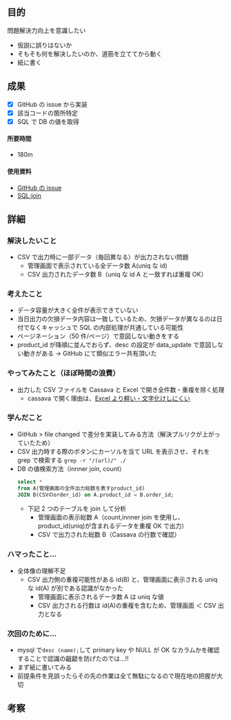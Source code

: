 ## 目的

<!-- 目的(〜を知りたい/〜を実装したい) -->

問題解決力向上を意識したい

- 仮説に誤りはないか
- そもそも何を解決したいのか、道筋を立ててから動く
- 紙に書く

## 成果

<!-- 成果(できたこと/できなかったこと) -->

- [x] GitHub の issue から実装
- [x] 該当コードの箇所特定
- [x] SQL で DB の値を取得

#### 所要時間

- 180m

#### 使用資料

<!-- 使用資料(教材/書籍/ワークシート/Youtube) -->

- [GitHub の issue](https://github.com/EC-CUBE/ec-cube/issues/5202)
- [SQL:join](https://zenn.dev/suzuki_hoge/articles/2022-12-table-join-1f145b243166f9)

## 詳細

<!-- 詳細(キーワード/プロセス//具体例を挙げる/今回の課題解決を今後に繋げられる形で記録) -->

### 解決したいこと

- CSV で出力時に一部データ（毎回異なる）が出力されない問題
  - 管理画面で表示されている全データ数 A(uniq な id)
  - CSV 出力されたデータ数 B（uniq な id A と一致すれば重複 OK）

### 考えたこと

- データ容量が大きく全件が表示できていない
- 当日出力の欠損データ内容は一致しているため、欠損データが異なるのは日付でなくキャッシュで SQL の内部処理が共通している可能性
- ページネーション（50 件/ページ）で意図しない動きをする
- product_id が降順に並んでおらず、desc の設定が data_update で意図しない動きがある → GitHub にて類似エラー共有頂いた

### やってみたこと（ほぼ時間の浪費）

- 出力した CSV ファイルを Cassava と Excel で開き全件数・重複を除く処理
  - cassava で開く理由は、[Excel より軽い・文字化けしにくい](https://scrapbox.io/2025-yuka3028/cassava%E3%81%AF%E4%BD%95%E3%81%8C%E4%BE%BF%E5%88%A9%EF%BC%9F)

### 学んだこと

- GitHub > file changed で差分を実装してみる方法（解決プルリクが上がっていたため）
- CSV 出力時する際のボタンにカーソルを当て URL を表示させ、それを grep で検索する
  `grep -r "/(url)/" ./`
- DB の値検索方法（innner join, count）
  ```sql
  select *
  from A(管理画面の全件出力総数を表すproduct_id)
  JOIN B(CSVのorder_id) on A.product_id = B.order_id;
  ```
  - 下記 2 つのテーブルを join して分析
    - 管理画面の表示総数 A（count,innner join を使用し、product_id(uniq)が含まれるデータを重複 OK で出力）
    - CSV で出力された総数 B（Cassava の行数で確認）

### ハマったこと...

- 全体像の理解不足
  - CSV 出力側の重複可能性がある id(B) と、管理画面に表示される uniq な id(A) が別である認識がなかった
    - 管理画面に表示されるデータ数 A は uniq な値
    - CSV 出力される行数は id(A)の重複を含むため、管理画面 ＜ CSV 出力となる

### 次回のために...

- mysql で`desc (name);`して primary key や NULL が OK なカラムかを確認することで認識の齟齬を防げたのでは...!!
- まず紙に書いてみる
- 前提条件を見誤ったらその先の作業は全て無駄になるので現在地の把握が大切

## 考察

<!-- 考察(今後の展望/) -->
